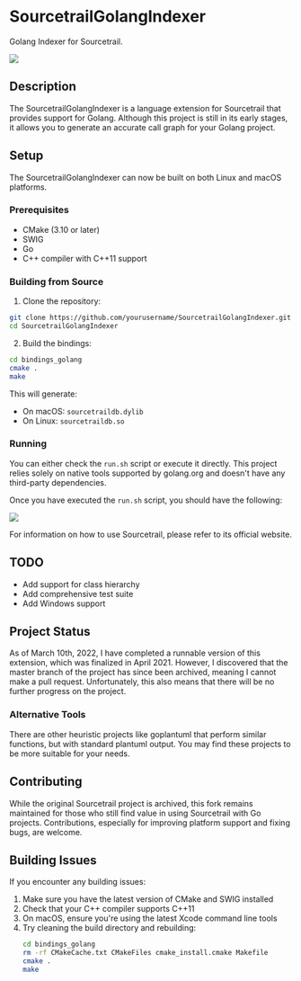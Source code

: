 # SourcetrailGolangIndexer

Golang Indexer for Sourcetrail.

![](./img/println.png)

## Description

The SourcetrailGolangIndexer is a language extension for Sourcetrail that provides support for Golang. Although this project is still in its early stages, it allows you to generate an accurate call graph for your Golang project.

## Setup

The SourcetrailGolangIndexer can now be built on both Linux and macOS platforms.

### Prerequisites

- CMake (3.10 or later)
- SWIG
- Go
- C++ compiler with C++11 support

### Building from Source

1. Clone the repository:
```bash
git clone https://github.com/yourusername/SourcetrailGolangIndexer.git
cd SourcetrailGolangIndexer
```

2. Build the bindings:
```bash
cd bindings_golang
cmake .
make
```

This will generate:
- On macOS: `sourcetraildb.dylib`
- On Linux: `sourcetraildb.so`

### Running

You can either check the `run.sh` script or execute it directly. This project relies solely on native tools supported by golang.org and doesn't have any third-party dependencies.

Once you have executed the `run.sh` script, you should have the following:

![](./img/example.png)

For information on how to use Sourcetrail, please refer to its official website.

## TODO

- Add support for class hierarchy
- Add comprehensive test suite
- Add Windows support

## Project Status

As of March 10th, 2022, I have completed a runnable version of this extension, which was finalized in April 2021. However, I discovered that the master branch of the project has since been archived, meaning I cannot make a pull request. Unfortunately, this also means that there will be no further progress on the project.

### Alternative Tools

There are other heuristic projects like goplantuml that perform similar functions, but with standard plantuml output. You may find these projects to be more suitable for your needs.

## Contributing

While the original Sourcetrail project is archived, this fork remains maintained for those who still find value in using Sourcetrail with Go projects. Contributions, especially for improving platform support and fixing bugs, are welcome.

## Building Issues

If you encounter any building issues:

1. Make sure you have the latest version of CMake and SWIG installed
2. Check that your C++ compiler supports C++11
3. On macOS, ensure you're using the latest Xcode command line tools
4. Try cleaning the build directory and rebuilding:
   ```bash
   cd bindings_golang
   rm -rf CMakeCache.txt CMakeFiles cmake_install.cmake Makefile
   cmake .
   make
   ```
